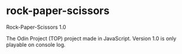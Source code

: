 # rock-paper-scissors

Rock-Paper-Scissors 1.0

The Odin Project (TOP) project made in JavaScript. Version 1.0 is only playable on console log.
